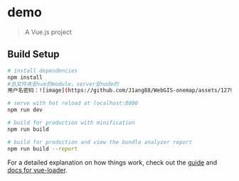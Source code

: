 # demo

> A Vue.js project

## Build Setup

``` bash
# install dependencies
npm install
#总文件夹安vue的module，server安node的
用户名密码：![image](https://github.com/J1ang88/WebGIS-onemap/assets/127932198/ef12427b-19b5-4d10-91c0-dac8f83e5554)

# serve with hot reload at localhost:8080
npm run dev

# build for production with minification
npm run build

# build for production and view the bundle analyzer report
npm run build --report
```

For a detailed explanation on how things work, check out the [guide](http://vuejs-templates.github.io/webpack/) and [docs for vue-loader](http://vuejs.github.io/vue-loader).
